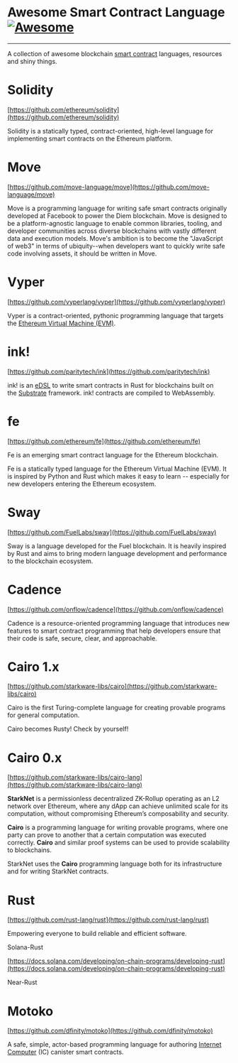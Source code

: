 # Awesome Smart Contract Language [![Awesome](https://cdn.rawgit.com/sindresorhus/awesome/d7305f38d29fed78fa85652e3a63e154dd8e8829/media/badge.svg)](https://github.com/zhenfeng-zhu/awesome-smart-contract-language)

---

A collection of awesome blockchain [smart contract](https://en.wikipedia.org/wiki/Smart_contract) languages, resources and shiny things.

# Solidity

[https://github.com/ethereum/solidity](https://github.com/ethereum/solidity)

Solidity is a statically typed, contract-oriented, high-level language for implementing smart contracts on the Ethereum platform.

# Move

[https://github.com/move-language/move](https://github.com/move-language/move)

Move is a programming language for writing safe smart contracts originally developed at Facebook to power the Diem blockchain. Move is designed to be a platform-agnostic language to enable common libraries, tooling, and developer communities across diverse blockchains with vastly different data and execution models. Move's ambition is to become the "JavaScript of web3" in terms of ubiquity--when developers want to quickly write safe code involving assets, it should be written in Move.

# Vyper

[https://github.com/vyperlang/vyper](https://github.com/vyperlang/vyper)

Vyper is a contract-oriented, pythonic programming language that targets the [Ethereum Virtual Machine (EVM)](https://ethereum.org/learn/#ethereum-basics).

# ink!

[https://github.com/paritytech/ink](https://github.com/paritytech/ink)

ink! is an [eDSL](https://wiki.haskell.org/Embedded_domain_specific_language) to write smart contracts in Rust for blockchains built on the [Substrate](https://github.com/paritytech/substrate) framework. ink! contracts are compiled to WebAssembly.

# fe

[https://github.com/ethereum/fe](https://github.com/ethereum/fe)

Fe is an emerging smart contract language for the Ethereum blockchain.

Fe is a statically typed language for the Ethereum Virtual Machine (EVM). It is inspired by Python and Rust which makes it easy to learn -- especially for new developers entering the Ethereum ecosystem.

# Sway

[https://github.com/FuelLabs/sway](https://github.com/FuelLabs/sway)

Sway is a language developed for the Fuel blockchain. It is heavily inspired by Rust and aims to bring modern language development and performance to the blockchain ecosystem.

# Cadence

[https://github.com/onflow/cadence](https://github.com/onflow/cadence)

Cadence is a resource-oriented programming language that introduces new features to smart contract programming that help developers ensure that their code is safe, secure, clear, and approachable.

# Cairo 1.x

[https://github.com/starkware-libs/cairo](https://github.com/starkware-libs/cairo)

Cairo is the first Turing-complete language for creating provable programs for general computation.

Cairo becomes Rusty! Check by yourself!

# Cairo 0.x

[https://github.com/starkware-libs/cairo-lang](https://github.com/starkware-libs/cairo-lang)

**StarkNet** is a permissionless decentralized ZK-Rollup operating as an L2 network over Ethereum, where any dApp can achieve unlimited scale for its computation, without compromising Ethereum’s composability and security.

**Cairo** is a programming language for writing provable programs, where one party can prove to another that a certain computation was executed correctly. **Cairo** and similar proof systems can be used to provide scalability to blockchains.

StarkNet uses the **Cairo** programming language both for its infrastructure and for writing StarkNet contracts.

# Rust

[https://github.com/rust-lang/rust](https://github.com/rust-lang/rust)

Empowering everyone to build reliable and efficient software.

Solana-Rust

[https://docs.solana.com/developing/on-chain-programs/developing-rust](https://docs.solana.com/developing/on-chain-programs/developing-rust)

Near-Rust

# Motoko

[https://github.com/dfinity/motoko](https://github.com/dfinity/motoko)

A safe, simple, actor-based programming language for authoring [Internet Computer](https://internetcomputer.org/) (IC) canister smart contracts.
